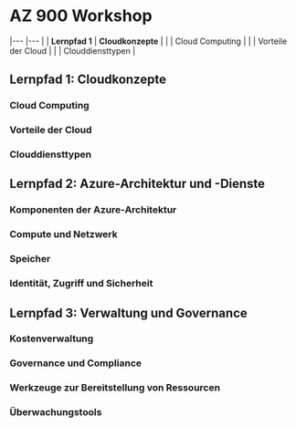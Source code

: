 # AZ 900 Workshop

|---             |---            |
| **Lernpfad 1** | **Cloudkonzepte** |
|                | Cloud Computing |
|                | Vorteile der Cloud |
|                | Clouddiensttypen |

## Lernpfad 1: Cloudkonzepte

### Cloud Computing

### Vorteile der Cloud

### Clouddiensttypen

## Lernpfad 2: Azure-Architektur und -Dienste

### Komponenten der Azure-Architektur

### Compute und Netzwerk

### Speicher

### Identität, Zugriff und Sicherheit

## Lernpfad 3: Verwaltung und Governance

### Kostenverwaltung

### Governance und Compliance

### Werkzeuge zur Bereitstellung von Ressourcen

### Überwachungstools